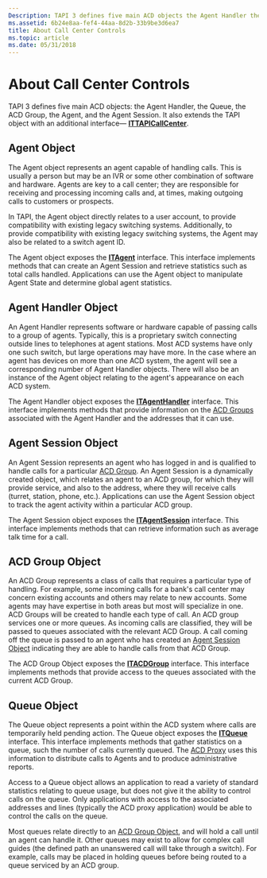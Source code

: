 ```yaml
---
Description: TAPI 3 defines five main ACD objects the Agent Handler the Queue the ACD Group the Agent and the Agent Session. It also extends the TAPI object with an additional interface ITTAPICallCenter.
ms.assetid: 6b24e8aa-fef4-44aa-8d2b-33b9be3d6ea7
title: About Call Center Controls
ms.topic: article
ms.date: 05/31/2018
---
```


# About Call Center Controls

TAPI 3 defines five main ACD objects: the Agent Handler, the Queue, the ACD Group, the Agent, and the Agent Session. It also extends the TAPI object with an additional interface— [**ITTAPICallCenter**](/windows/win32/api/tapi3cc/nn-tapi3cc-ittapicallcenter).

## Agent Object

The Agent object represents an agent capable of handling calls. This is usually a person but may be an IVR or some other combination of software and hardware. Agents are key to a call center; they are responsible for receiving and processing incoming calls and, at times, making outgoing calls to customers or prospects.

In TAPI, the Agent object directly relates to a user account, to provide compatibility with existing legacy switching systems. Additionally, to provide compatibility with existing legacy switching systems, the Agent may also be related to a switch agent ID.

The Agent object exposes the [**ITAgent**](/windows/win32/api/tapi3cc/nn-tapi3cc-itagent) interface. This interface implements methods that can create an Agent Session and retrieve statistics such as total calls handled. Applications can use the Agent object to manipulate Agent State and determine global agent statistics.

## Agent Handler Object

An Agent Handler represents software or hardware capable of passing calls to a group of agents. Typically, this is a proprietary switch connecting outside lines to telephones at agent stations. Most ACD systems have only one such switch, but large operations may have more. In the case where an agent has devices on more than one ACD system, the agent will see a corresponding number of Agent Handler objects. There will also be an instance of the Agent object relating to the agent's appearance on each ACD system.

The Agent Handler object exposes the [**ITAgentHandler**](/windows/win32/api/tapi3cc/nn-tapi3cc-itagenthandler) interface. This interface implements methods that provide information on the [ACD Groups](#acd-group-object) associated with the Agent Handler and the addresses that it can use.

## Agent Session Object

An Agent Session represents an agent who has logged in and is qualified to handle calls for a particular [ACD Group](#acd-group-object). An Agent Session is a dynamically created object, which relates an agent to an ACD group, for which they will provide service, and also to the address, where they will receive calls (turret, station, phone, etc.). Applications can use the Agent Session object to track the agent activity within a particular ACD group.

The Agent Session object exposes the [**ITAgentSession**](/windows/win32/api/tapi3cc/nn-tapi3cc-itagentsession) interface. This interface implements methods that can retrieve information such as average talk time for a call.

## ACD Group Object

An ACD Group represents a class of calls that requires a particular type of handling. For example, some incoming calls for a bank's call center may concern existing accounts and others may relate to new accounts. Some agents may have expertise in both areas but most will specialize in one. ACD Groups will be created to handle each type of call. An ACD group services one or more queues. As incoming calls are classified, they will be passed to queues associated with the relevant ACD Group. A call coming off the queue is passed to an agent who has created an [Agent Session Object](#agent-session-object) indicating they are able to handle calls from that ACD Group.

The ACD Group Object exposes the [**ITACDGroup**](/windows/win32/api/tapi3cc/nn-tapi3cc-itacdgroup) interface. This interface implements methods that provide access to the queues associated with the current ACD Group.

## Queue Object

The Queue object represents a point within the ACD system where calls are temporarily held pending action. The Queue object exposes the [**ITQueue**](/windows/win32/api/tapi3cc/nn-tapi3cc-itqueue) interface. This interface implements methods that gather statistics on a queue, such the number of calls currently queued. The [ACD Proxy](acd-proxy.md) uses this information to distribute calls to Agents and to produce administrative reports.

Access to a Queue object allows an application to read a variety of standard statistics relating to queue usage, but does not give it the ability to control calls on the queue. Only applications with access to the associated addresses and lines (typically the ACD proxy application) would be able to control the calls on the queue.

Most queues relate directly to an [ACD Group Object](#acd-group-object), and will hold a call until an agent can handle it. Other queues may exist to allow for complex call guides (the defined path an unanswered call will take through a switch). For example, calls may be placed in holding queues before being routed to a queue serviced by an ACD group.

 

 